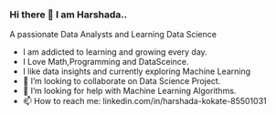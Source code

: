 ### Hi there 👋 I am Harshada..
A passionate Data Analysts and Learning Data Science

- I am addicted to learning and growing every day.
- I Love Math,Programming and DataSceince.
- I like data insights and currently exploring Machine Learning
- 👯 I’m looking to collaborate on Data Science Project.
- 🤔 I’m looking for help with Machine Learning Algorithms.
- 📫 How to reach me: linkedin.com/in/harshada-kokate-85501031



